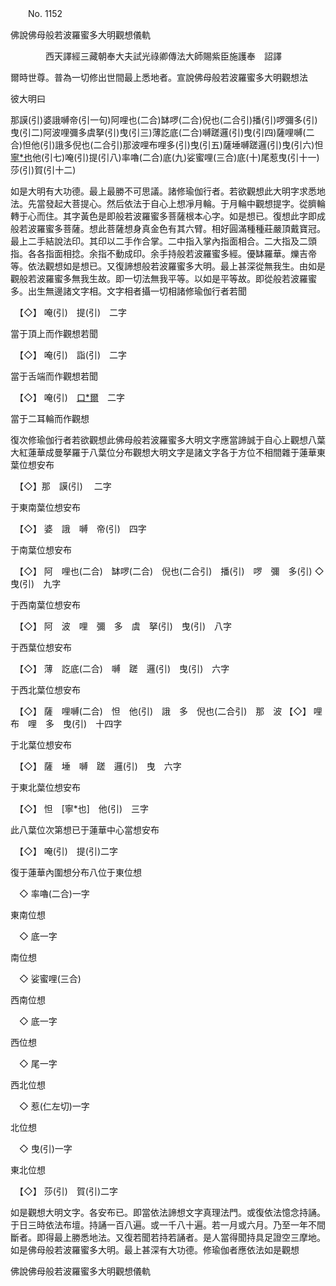 ﻿　　No. 1152

佛說佛母般若波羅蜜多大明觀想儀軌

　　　　西天譯經三藏朝奉大夫試光祿卿傳法大師賜紫臣施護奉　詔譯


爾時世尊。普為一切修出世間最上悉地者。宣說佛母般若波羅蜜多大明觀想法

彼大明曰

那謨(引)婆誐嚩帝(引一句)阿哩也(二合)缽啰(二合)倪也(二合引)播(引)啰彌多(引)曳(引二)阿波哩彌多虞拏(引)曳(引三)薄訖底(二合)嚩蹉邏(引)曳(引四)薩哩嚩(二合)怛他(引)誐多倪也(二合引)那波哩布哩多(引)曳(引五)薩埵嚩蹉邏(引)曳(引六)怛[寧*也](切身)他(引七)唵(引)提(引八)率嚕(二合)底(九)娑蜜哩(三合)底(十)尾惹曳(引十一)莎(引)賀(引十二)

如是大明有大功德。最上最勝不可思議。諸修瑜伽行者。若欲觀想此大明字求悉地法。先當發起大菩提心。然后依法于自心上想凈月輪。于月輪中觀想提字。從臍輪轉于心而住。其字黃色是即般若波羅蜜多菩薩根本心字。如是想已。復想此字即成般若波羅蜜多菩薩。想此菩薩想身真金色有其六臂。相好圓滿種種莊嚴頂戴寶冠。最上二手結說法印。其印以二手作合掌。二中指入掌內指面相合。二大指及二頭指。各各指面相捻。余指不動成印。余手持般若波羅蜜多經。優缽羅華。爍吉帝等。依法觀想如是想已。又復諦想般若波羅蜜多大明。最上甚深從無我生。由如是觀般若波羅蜜多無我生故。即一切法無我平等。以如是平等故。即從般若波羅蜜多。出生無邊諸文字相。文字相者攝一切相諸修瑜伽行者若聞


　【◇】
唵(引)　提(引)　二字

當于頂上而作觀想若聞


　【◇】
唵(引)　詣(引)　二字

當于舌端而作觀想若聞


　【◇】
唵(引)　[口*爾](仁齊切)　二字

當于二耳輪而作觀想

復次修瑜伽行者若欲觀想此佛母般若波羅蜜多大明文字應當諦誠于自心上觀想八葉大紅蓮華成曼拏羅于八葉位分布觀想大明文字是諸文字各于方位不相間雜于蓮華東葉位想安布


　【◇】那　謨(引)
　二字

于東南葉位想安布


　【◇】
婆　誐　嚩　帝(引)　四字

于南葉位想安布


　【◇】
阿　哩也(二合)　缽啰(二合)　倪也(二合引)　播(引)　啰　彌　多(引)
◇
曳(引)　九字

于西南葉位想安布


　【◇】
阿　波　哩　彌　多　虞　拏(引)　曳(引)　八字

于西葉位想安布


　【◇】
薄　訖底(二合)　嚩　蹉　邏(引)　曳(引)　六字

于西北葉位想安布


　【◇】
薩　哩嚩(二合)　怛　他(引)　誐　多　倪也(二合引)　那　波
【◇】
哩　布　哩　多　曳(引)　十四字

于北葉位想安布


　【◇】
薩　埵　嚩　蹉　邏(引)　曳　六字

于東北葉位想安布


　【◇】
怛　[寧*也]　他(引)　三字

此八葉位次第想已于蓮華中心當想安布


　【◇】
唵(引)　提(引)二字

復于蓮華內圍想分布八位于東位想


　◇
率嚕(二合)一字

東南位想


　◇
底一字

南位想


　◇
娑蜜哩(三合)

西南位想


　◇
底一字

西位想


　◇
尾一字

西北位想


　◇
惹(仁左切)一字

北位想


　◇
曳(引)一字

東北位想


　【◇】
莎(引)　賀(引)二字

如是觀想大明文字。各安布已。即當依法諦想文字真理法門。或復依法憶念持誦。于日三時依法布壇。持誦一百八遍。或一千八十遍。若一月或六月。乃至一年不間斷者。即得最上勝悉地法。又復若聞若持若誦者。是人當得聞持具足證空三摩地。如是佛母般若波羅蜜多大明。最上甚深有大功德。修瑜伽者應依法如是觀想

佛說佛母般若波羅蜜多大明觀想儀軌
